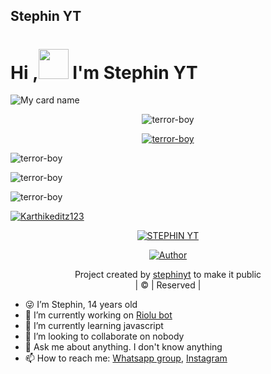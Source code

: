## Stephin YT

# Hi ,<a href="Hey"><img src="https://raw.githubusercontent.com/TOXIC-DEVIL/TOXIC-DEVIL/TOXIC-DEVIL-OFFICIAL/media/Hi.gif" width="48px"></a> I'm Stephin YT&nbsp;

![My card name](https://cardivo.vercel.app/api?name=KARTHIK_TERROR-%20BOY&description=Hi,%20I'm%20a%20moderate%20Developer%20😎&image=https://i.imgur.com/NyoTgJE.pngbackgroundColor=%23ecf0f1&github=terror-boy&&pattern=leaf&colorPattern=%25eaeaea)

<p align="center"> <img src="https://komarev.com/ghpvc/?username=terror-boy&label=Profile%20views&color=0e75b6&style=flat" alt="terror-boy" /> </p>


<p align="center"> <a href="https://github.com/ryo-ma/github-profile-trophy"><img src="https://github-profile-trophy.vercel.app/?username=terror-boy" alt="terror-boy" /></a> </p>

<p align="center">
<p><img align="center" src="https://github-readme-stats.vercel.app/api/top-langs?username=terror-boy&show_icons=true&theme=dark&locale=en&layout=compact" alt="terror-boy" /></p>

<p align="center">
<p><img align="center" src="https://github-readme-stats.vercel.app/api?username=terror-boy&show_icons=true&theme=dark&locale=en" alt="terror-boy" /></p>

<p><img align="center" src="https://github-readme-streak-stats.herokuapp.com/?user=terror-boy&theme=dark" alt="terror-boy" /></p>
</p>

<p align="left"> <a href="https://twitter.com/Karthikeditz123" target="blank"><img src="https://img.shields.io/twitter/follow/Karthikeditz123?logo=twitter&style=for-the-badge" alt="Karthikeditz123" /></a> </p>

<div align="center">

 </a>
</p>
<div align="center">
 <p align="center">
<a href="#"><img title="STEPHIN YT" src="https://img.shields.io/badge/RIOLU-red?colorA=%23ff0000&colorB=%23017e40&style=for-the-badge"></a>
</p>
  <p align="center">
<a href="https://github.com/stephinyt"><img title="Author" src="https://img.shields.io/badge/Author-stephin-yt/riolu?color=blue&style=for-the-badge&logo=whatsapp"></a>
</p>
</div>
<p align="center">
Project created by <a href="https://github.com/stephinyt">stephinyt</a> to make it public
    <br>
       | © |
        Reserved |
    <br> 
</p>
 
 <div align="left">
 
 - 😜 I’m Stephin, 14 years old
- 🔭 I’m currently working on [Riolu bot](https://github.com/stephin-sir/Riolu)
- 🌱 I’m currently learning javascript
- 👯 I’m looking to collaborate on nobody
- 💬 Ask me about anything. I don't know anything
- 📫 How to reach me: [Whatsapp group](https://chat.whatsapp.com/GinJrDTgvfVFcgiRu0weA8), [Instagram](https://www.instagram.com/stephin_68/)

